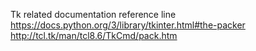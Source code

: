 
Tk related documentation reference line
https://docs.python.org/3/library/tkinter.html#the-packer
http://tcl.tk/man/tcl8.6/TkCmd/pack.htm

